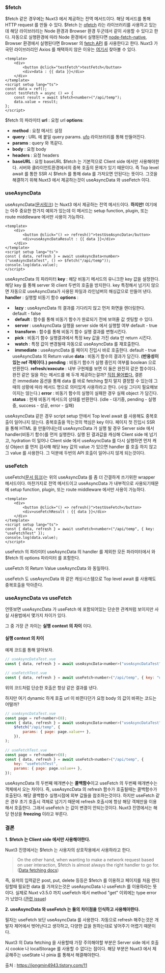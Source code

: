 ### $fetch
$fetch 같은 경우에는 Nuxt3 에서 제공하는 전역 메서드이다. 해당 메서드를 통해 HTTP request 를 만들 수 있다. $fetch 는 [ofetch](https://github.com/unjs/ofetch) 라는 라이브러리를 사용하고 있는데 해당 라이브러리는 Node 환경과 Browser 환경 두군데서 같이 사용할 수 있다고 한다. 자동으로 실행환경에 따라 Node 환경에서 실행된다면 [node-fetch-native](https://github.com/unjs/node-fetch-native), Browser 환경에서 실행된다면 Browser 의 [fetch API](https://developer.mozilla.org/en-US/docs/Web/API/Fetch_API) 를 사용한다고 한다. Nuxt3 가 국민 라이브러리인 Axios 를 채택하지 않은 이유는 [여기서](https://github.com/nuxt/nuxt/discussions/16605#discussioncomment-2616956) 찾아볼 수 있다.
```vue
<template>
    <div>
        <button @click="testFetch">testFetch</button>
        <div>data : {{ data }}</div>
    </div>
</template>
<script setup lang="ts">
const data = ref();
const testFetch = async () => {
    const result = await $fetch<number>("/api/temp");
    data.value = result;
};
</script>
```
$fetch 의 파라미터
**url** : 요청 url
**options**:
- **method** : 요청 메서드 설정
- **query** : URL 에 붙일 query params. [ufo](https://github.com/unjs/ufo) 라이브러리를 통해 만들어진다.
- **params** : query 와 똑같다.
- **body** : 요청 body
- **headers** : 요청 headers
- **baseURL** : 요청 baseURL
$fetch 는 기본적으로 Client side 에서만 사용해야한다. 서버와 클라이언트환경에서의 중복 호출의 문제가 있기 때문이다. 즉 Top level await 를 통한 SSR 시 $fetch 를 통해 data 를 가져오면 안된다는 뜻이다. 그것을 해결하기 위해 Nuxt3 에서 제공하는것이 useAsyncData 와 useFetch 이다.
### useAsyncData
useAsyncData([문서링크](https://nuxt.com/docs/api/composables/use-async-data)) 는 Nuxt3 에서 제공하는 전역 메서드이다. **하지만!** 여기에는 아주 중요한 한가지 예외가 있는데 이 메서드는 setup function, plugin, 또는 route middleware 에서만 사용이 가능하다.
```vue
<template>
    <div>
        <button @click="() => refresh()">testUseAsyncData</button>
        <div>useAsyncDataResult : {{ data }}</div>
    </div>
</template>
<script setup lang="ts">
const { data, refresh } = await useAsyncData<number>("useAsyncDataTest", () => $fetch("/api/temp"));
console.log(data.value);
</script>
```
useAsyncData 의 파라미터
**key** : 해당 비동기 메서드의 유니크한 key 값을 설정한다. 해당 key 를 통해 server 와 client 두번의 호출을 방지한다. key 특정해서 넘기지 않으면 자동으로 useAsyncData가 사용된 파일과 라인넘버의 해싱값으로 만들어 낸다.
**handler** : 실행할 비동기 함수
**options** : 
-   **lazy** : useAsyncData 의 결과를 기다리지 않고 먼저 화면을 렌더링한다.  default - false
-   **default** : 함수를 통해 비동기 함수가 완료되기 전에 보여줄 값 셋팅할 수 있다. 
-   **server** : useAsyncData 실행을 server side 에서 실행할 여부 default - true
-   **transform** : 함수를 통해 비동기 함수 실행 결과를 변형시킨다.
-   **pick** : 비동기 함수 실행결과에서 특정 key 값을 가진 data 만 return 시킨다. 
-   **watch** : 특정 값이 변경될때 자동으로 useAsyncData 를 재호출한다.
-   **immediate** : useAsyncData 를 페이지 진입시 바로 호출한다. default - true
useAsyncData 의 Return value
**data** : 비동기 함수의 결과가 담긴다. **(반응성이 있는 ref 객체이다.)**
**pending** : 비동기 함수가 실행 중인지 여부를 boolean 으로 반환한다.
**refresh**/**execute** : 내부 구현체를 보면 이 둘은 완전히 같은 함수이다. 완전 같은 일을 하는 메서드를 왜 두개 제공하는걸까? [직접 물어봤다.](https://github.com/nuxt/nuxt/discussions/20885) 결론은 immediate 옵션을 통해 data 를 바로 fetching 할지 말지 결정할 수 있는데 그때의 상황에 따라 메서드 명으로 의미있게 사용하라고 한다. (사실 그다지 필요해보이지는 않는다.)
**error** : 비동기 함수의 실행이 실패한 경우 실패 object 가 담긴다.
**status** : 현재 비동기 메서드의 상태를 반환한다. (idle - 대기중, pending - 실행중, success - 성공, error - 실패)

useAsyncData 같은 경우 script setup 안에서 Top level await 를 사용해도 중복호출이 일어나지 않는다. 중복호출을 막는것의 핵심은 key 이다. 페이지 첫 진입시 SSR 을 통해 HTML 을 만들어내는데 useAsyncData 가 실행 될 경우 Server side 에서 handler(비동기 함수)를 먼저 실행한다. 실행 된 결과값을 캐싱해 Client side 에 넘기고, hydration 이 일어나 Client side 에서 useAsyncData 를 다시 실행하면 먼저 캐싱 Object 를 먼저 검사해 해당 key 값의 value 가 있으면 handler 를 호출 하지 않고 그 value 를 사용한다. 그 덕분에 두번의 API 호출이 일어나지 않게 되는것이다.
### useFetch
useFetch([문서 링크](https://nuxt.com/docs/api/composables/use-fetch))는 위의 useAsyncData 를 좀 더 간결하게 쓰기위한 wrapper 메서드이다. 마찬가지로 전역 메서드이고 useAsyncData 가 내부적으로 사용되기때문에 setup function, plugin, 또는 route middleware 에서만 사용이 가능하다.

```vue
<template>
    <div>
        <button @click="() => refresh()">testUseFetch</button>
        <div>useFetchResult : {{ data }}</div>
    </div>
</template>
<script setup lang="ts">
const { data, refresh } = await useFetch<number>("/api/temp", { key: "useFetchTest" });
console.log(data.value);
</script>
```

useFetch 의 파라미터
useAsyncData 의 handler 를 제외한 모든 파라미터에서 와 $fetch 의 options 파라미터 를 포함한다.

useFetch 의 Return Value
useAsyncData 와 동일하다.

useFetch 도 useAsyncData 와 같은 캐싱시스템으로 Top level await 를 사용해도 중복호출을 막아준다.
### useAsyncData vs useFetch

언뜻보면 useAsyncData 가 useFetch 에 포함되어있는 단순한 관계처럼 보이지만 사실 사용법에서 몇가지 차이가 있다.

그 중 가장 큰 차이는 **실행** **context 의 차이** 이다.

#### 실행 context 의 차이

예제 코드를 통해 알아보자.

```javascript
// useAsyncDataTest.vue
const { data, refresh } = await useAsyncData<number>("useAsyncDataTest", () => $fetch("/api/temp"));
 
// useFetchTest.vue
const { data, refresh } = await useFetch<number>("/api/temp", { key: "useFetchTest" });
```

위의 코드처럼 단순한 호출은 항상 같은 결과를 낸다.

하지만 여기 dynamic 하게 호출 url 이 바뀐다던가 요청 body 의 값이 바뀌는 코드는 어떨까?

```javascript
// useAsyncDataTest.vue
const page = ref<number>(0);
const { data, refresh } = await useAsyncData<number>("useAsyncDataTest", () =>
    $fetch("/api/temp", {
        params: { page: page.value++ },
    }),
);
    
// useFetchTest.vue
const page = ref<number>(0);
const { data, refresh } = await useFetch<number>("/api/temp", {
    key: "useFetchTest",
    params: { page: page.value++ },
});
```
useAsyncData 의 두번째 매개변수는 **콜백함수**이고 useFetch 의 두번째 매개변수는 객체에서 오는 차이다. 즉, useAsyncData 의 refresh 함수가 호출될때는 콜백함수가 호출된다. 해당 콜백함수 실행시점에 외부 값들을 참조하는것이다. 하지만 useFetch 같은 경우 초기 호출시 객체로 넘기기 때문에 refresh 호출시에 항상 해당 객체만을 이용해서 호출한다. 그래서 useFetch 는 값이 변경이 안되는것이다. Nuxt3 진영에서는 해당 현상을 **freezing** 이라고 부른다.


### 결론
**1. $fetch 는 Client side 에서만 사용해야한다.**

Nuxt3 진영에서는 $fetch 는 사용자의 상호작용에서 사용하라고 한다.

> On the other hand, when wanting to make a network request based on user interaction, $fetch is almost always the right handler to go for. ([Data fetching docs](https://nuxt.com/docs/getting-started/data-fetching#data-fetching))

즉, 유저의 입력같은 post, put, delete 등등은 $fetch 를 이용하고 페이지를 처음 렌더링할때 필요한 data 를 가져오는것은 useAsyncData 나 useFetch 를 이용하라는 뜻이다. 실제로 Nuxt v3.5.0 까지 useFetch 에서 method "get" 이외에는 type error 가 났었다.([관련 issue](https://github.com/nuxt/nuxt/issues/19077))

**2. useAsyncData 와 useFetch 는 둘의 차이점을 인식하고 사용해야한다.**

필자는 useFetch 보단 useAsyncData 를 사용한다. 자동으로 refresh 해주는것은 개발자 제어에서 벗어난다고 생각하고, 다양한 값을 원하는대로 넣어주기 어렵기 때문이다.

Nuxt3 의 Data fetching 을 사용할때 가장 주의해야할 부분은 Server side 에서 호출시 cookie 나 localStorage 를 사용할 수 없다는 점이다. 해당 부분은 Nuxt3 에서 제공해주는 useState 나 pinia 를 통해서 해결해야한다.


출처 : https://jongmin4943.tistory.com/11